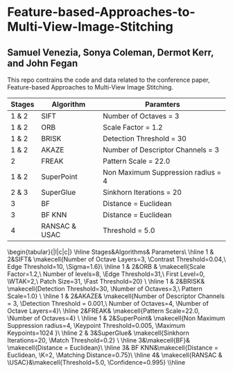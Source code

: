 # Feature-based-Approaches-to-Multi-View-Image-Stitching
## Samuel Venezia, Sonya Coleman, Dermot Kerr, and John Fegan
This repo contrains the code and data related to the conference paper, Feature-based Approaches to Multi-View Image Stitching.

| Stages        | Algorithm     | Paramters     |
| ------------- | ------------- | ------------- | 
| 1 & 2          | SIFT  | Number of Octaves = 3 |
| 1 & 2           | ORB  | Scale Factor = 1.2 |
| 1 & 2 | BRISK | Detection Threshold = 30 |
| 1 & 2 | AKAZE | Number of Descriptor Channels = 3|
| 2 | FREAK | Pattern Scale = 22.0 |
| 1 & 2 | SuperPoint | Non Maximum Suppression radius = 4|
| 2 & 3 | SuperGlue | Sinkhorn Iterations = 20 |
| 3 | BF | Distance = Euclidean |
| 3 | BF KNN | Distance = Euclidean |
| 4 | RANSAC & USAC | Threshold = 5.0 |

\begin{tabular}{|l|c|c|} \hline 
          Stages&Algorithms& Parameters\\ \hline 
          1 \& 2&SIFT& \makecell{Number of Octave Layers=3, \\Contrast Threshold=0.04,\\ Edge Threshold=10, \\Sigma=1.6}\\ \hline 
          1 \& 2&ORB & \makecell{Scale Factor=1.2,\\ Number of levels=8, \\Edge Threshold=31,\\ First Level=0, \\WTAK=2,\\ Patch Size=31, \\Fast Threshold=20} \\ \hline 
          1 \& 2&BRISK& \makecell{Detection Threshold=30, \\Number of Octaves=3,\\ Pattern Scale=1.0} \\ \hline 
          1 \& 2&AKAZE& \makecell{Number of Descriptor Channels = 3, \\Detection Threshold = 0.001,\\ Number of Octaves=4, \\Number of Octave Layers=4}\\ \hline 
          2&FREAK& \makecell{Pattern Scale=22.0, \\Number of Octaves=4} \\ \hline 
          1 \& 2&SuperPoint& \makecell{Non Maximum Suppression radius=4, \\Keypoint Threshold=0.005, \\Maximum Keypoints=1024 }\\ \hline 
          2 \& 3&SuperGlue& \makecell{Sinkhorn Iterations=20, \\Match Threshold=0.2} \\ \hline 
          3&\makecell{BF}& \makecell{Distance = Euclidean}\\ \hline 
 3& BF KNN&\makecell{Distance = Euclidean, \\K=2, \\Matching Distance=0.75}\\ \hline 
 4& \makecell{RANSAC \& \\USAC}&\makecell{Threshold=5.0,  \\Confidence=0.995} \\\hline
